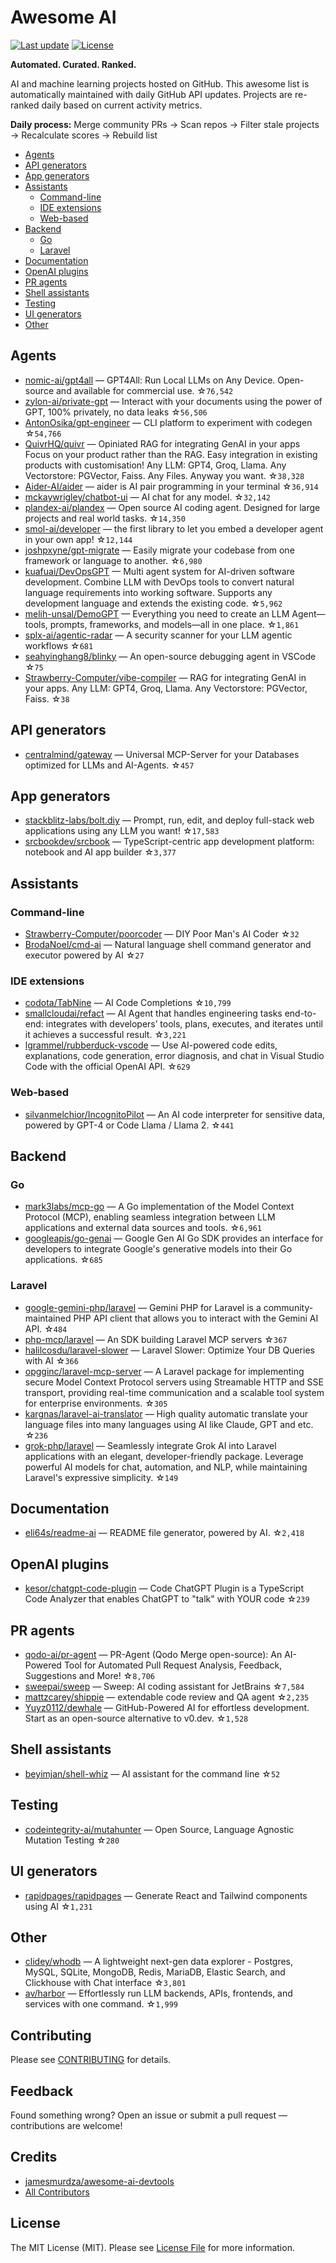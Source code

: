 # Awesome AI

[![Last update](https://img.shields.io/github/last-commit/abordage/awesome-ai?label=last%20update)](README.md)
[![License](https://img.shields.io/github/license/abordage/awesome-ai)](LICENSE)

**Automated. Curated. Ranked.**

AI and machine learning projects hosted on GitHub. This awesome list is automatically maintained with daily GitHub API updates. Projects are re-ranked daily based on current activity metrics.

**Daily process:** Merge community PRs → Scan repos → Filter stale projects → Recalculate scores → Rebuild list

- [Agents](#agents)
- [API generators](#api-generators)
- [App generators](#app-generators)
- [Assistants](#assistants)
  - [Command-line](#command-line)
  - [IDE extensions](#ide-extensions)
  - [Web-based](#web-based)
- [Backend](#backend)
  - [Go](#go)
  - [Laravel](#laravel)
- [Documentation](#documentation)
- [OpenAI plugins](#openai-plugins)
- [PR agents](#pr-agents)
- [Shell assistants](#shell-assistants)
- [Testing](#testing)
- [UI generators](#ui-generators)
- [Other](#other)


## Agents

- [nomic-ai/gpt4all](https://github.com/nomic-ai/gpt4all) — GPT4All: Run Local LLMs on Any Device. Open-source and available for commercial use. ☆`76,542`
- [zylon-ai/private-gpt](https://github.com/zylon-ai/private-gpt) — Interact with your documents using the power of GPT, 100% privately, no data leaks ☆`56,506`
- [AntonOsika/gpt-engineer](https://github.com/AntonOsika/gpt-engineer) — CLI platform to experiment with codegen ☆`54,766`
- [QuivrHQ/quivr](https://github.com/QuivrHQ/quivr) — Opiniated RAG for integrating GenAI in your apps Focus on your product rather than the RAG. Easy integration in existing products with customisation! Any LLM: GPT4, Groq, Llama. Any Vectorstore: PGVector, Faiss. Any Files. Anyway you want. ☆`38,328`
- [Aider-AI/aider](https://github.com/Aider-AI/aider) — aider is AI pair programming in your terminal ☆`36,914`
- [mckaywrigley/chatbot-ui](https://github.com/mckaywrigley/chatbot-ui) — AI chat for any model. ☆`32,142`
- [plandex-ai/plandex](https://github.com/plandex-ai/plandex) — Open source AI coding agent. Designed for large projects and real world tasks. ☆`14,350`
- [smol-ai/developer](https://github.com/smol-ai/developer) — the first library to let you embed a developer agent in your own app! ☆`12,144`
- [joshpxyne/gpt-migrate](https://github.com/joshpxyne/gpt-migrate) — Easily migrate your codebase from one framework or language to another. ☆`6,980`
- [kuafuai/DevOpsGPT](https://github.com/kuafuai/DevOpsGPT) — Multi agent system for AI-driven software development. Combine LLM with DevOps tools to convert natural language requirements into working software. Supports any development language and extends the existing code. ☆`5,962`
- [melih-unsal/DemoGPT](https://github.com/melih-unsal/DemoGPT) — Everything you need to create an LLM Agent—tools, prompts, frameworks, and models—all in one place. ☆`1,861`
- [splx-ai/agentic-radar](https://github.com/splx-ai/agentic-radar) — A security scanner for your LLM agentic workflows ☆`681`
- [seahyinghang8/blinky](https://github.com/seahyinghang8/blinky) — An open-source debugging agent in VSCode ☆`75`
- [Strawberry-Computer/vibe-compiler](https://github.com/Strawberry-Computer/vibe-compiler) — RAG for integrating GenAI in your apps. Any LLM: GPT4, Groq, Llama. Any Vectorstore: PGVector, Faiss. ☆`38`
## API generators

- [centralmind/gateway](https://github.com/centralmind/gateway) — Universal MCP-Server for your Databases optimized for LLMs and AI-Agents. ☆`457`
## App generators

- [stackblitz-labs/bolt.diy](https://github.com/stackblitz-labs/bolt.diy) — Prompt, run, edit, and deploy full-stack web applications using any LLM you want! ☆`17,583`
- [srcbookdev/srcbook](https://github.com/srcbookdev/srcbook) — TypeScript-centric app development platform: notebook and AI app builder ☆`3,377`
## Assistants

### Command-line

- [Strawberry-Computer/poorcoder](https://github.com/Strawberry-Computer/poorcoder) — DIY Poor Man's AI Coder ☆`32`
- [BrodaNoel/cmd-ai](https://github.com/BrodaNoel/cmd-ai) — Natural language shell command generator and executor powered by AI ☆`27`
### IDE extensions

- [codota/TabNine](https://github.com/codota/TabNine) — AI Code Completions ☆`10,799`
- [smallcloudai/refact](https://github.com/smallcloudai/refact) — AI Agent that handles engineering tasks end-to-end: integrates with developers’ tools, plans, executes, and iterates until it achieves a successful result. ☆`3,221`
- [lgrammel/rubberduck-vscode](https://github.com/lgrammel/rubberduck-vscode) — Use AI-powered code edits, explanations, code generation, error diagnosis, and chat in Visual Studio Code with the official OpenAI API. ☆`629`
### Web-based

- [silvanmelchior/IncognitoPilot](https://github.com/silvanmelchior/IncognitoPilot) — An AI code interpreter for sensitive data, powered by GPT-4 or Code Llama / Llama 2. ☆`441`
## Backend

### Go

- [mark3labs/mcp-go](https://github.com/mark3labs/mcp-go) — A Go implementation of the Model Context Protocol (MCP), enabling seamless integration between LLM applications and external data sources and tools. ☆`6,961`
- [googleapis/go-genai](https://github.com/googleapis/go-genai) — Google Gen AI Go SDK provides an interface for developers to integrate Google's generative models into their Go applications. ☆`685`
### Laravel

- [google-gemini-php/laravel](https://github.com/google-gemini-php/laravel) — Gemini PHP for Laravel is a community-maintained PHP API client that allows you to interact with the Gemini AI API. ☆`484`
- [php-mcp/laravel](https://github.com/php-mcp/laravel) — An SDK building Laravel MCP servers ☆`367`
- [halilcosdu/laravel-slower](https://github.com/halilcosdu/laravel-slower) — Laravel Slower: Optimize Your DB Queries with AI ☆`366`
- [opgginc/laravel-mcp-server](https://github.com/opgginc/laravel-mcp-server) — A Laravel package for implementing secure Model Context Protocol servers using Streamable HTTP and SSE transport, providing real-time communication and a scalable tool system for enterprise environments. ☆`305`
- [kargnas/laravel-ai-translator](https://github.com/kargnas/laravel-ai-translator) — High quality automatic translate your language files into many languages using AI like Claude, GPT and etc. ☆`236`
- [grok-php/laravel](https://github.com/grok-php/laravel) — Seamlessly integrate Grok AI into Laravel applications with an elegant, developer-friendly package. Leverage powerful AI models for chat, automation, and NLP, while maintaining Laravel's expressive simplicity. ☆`149`
## Documentation

- [eli64s/readme-ai](https://github.com/eli64s/readme-ai) — README file generator, powered by AI. ☆`2,418`
## OpenAI plugins

- [kesor/chatgpt-code-plugin](https://github.com/kesor/chatgpt-code-plugin) — Code ChatGPT Plugin is a TypeScript Code Analyzer that enables ChatGPT to "talk" with YOUR code ☆`239`
## PR agents

- [qodo-ai/pr-agent](https://github.com/qodo-ai/pr-agent) — PR-Agent (Qodo Merge open-source): An AI-Powered Tool for Automated Pull Request Analysis, Feedback, Suggestions and More! ☆`8,706`
- [sweepai/sweep](https://github.com/sweepai/sweep) — Sweep: AI coding assistant for JetBrains ☆`7,584`
- [mattzcarey/shippie](https://github.com/mattzcarey/shippie) — extendable code review and QA agent ☆`2,235`
- [Yuyz0112/dewhale](https://github.com/Yuyz0112/dewhale) — GitHub-Powered AI for effortless development. Start as an open-source alternative to v0.dev. ☆`1,528`
## Shell assistants

- [beyimjan/shell-whiz](https://github.com/beyimjan/shell-whiz) — AI assistant for the command line ☆`52`
## Testing

- [codeintegrity-ai/mutahunter](https://github.com/codeintegrity-ai/mutahunter) — Open Source, Language Agnostic Mutation Testing ☆`280`
## UI generators

- [rapidpages/rapidpages](https://github.com/rapidpages/rapidpages) — Generate React and Tailwind components using AI ☆`1,231`
## Other

- [clidey/whodb](https://github.com/clidey/whodb) — A lightweight next-gen data explorer - Postgres, MySQL, SQLite, MongoDB, Redis, MariaDB, Elastic Search, and Clickhouse with Chat interface ☆`3,801`
- [av/harbor](https://github.com/av/harbor) — Effortlessly run LLM backends, APIs, frontends, and services with one command. ☆`1,999`


## Contributing

Please see [CONTRIBUTING](.github/CONTRIBUTING.md) for details.

## Feedback

Found something wrong? Open an issue or submit a pull request — contributions are welcome!

## Credits

- [jamesmurdza/awesome-ai-devtools](https://github.com/jamesmurdza/awesome-ai-devtools)
- [All Contributors](https://github.com/abordage/awesome-ai/graphs/contributors)

## License

The MIT License (MIT). Please see [License File](LICENSE) for more information.